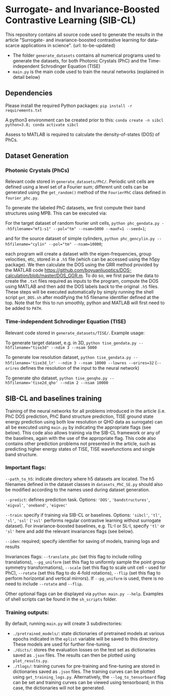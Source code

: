 # Surrogate- and Invariance-Boosted Contrastive Learning (SIB-CL)
This repository contains all source code used to generate the results in the article "Surrogate- and invariance-boosted contrastive learning for data-scarce applications in science". (url: to-be-updated)
- The folder `generate_datasets` contains all numerical programs used to generate the datasets, for both Photonic Crystals (PhC) and the Time-independent Schrodinger Equation (TISE)
- `main.py` is the main code used to train the neural networks (explained in detail below)
<!-- - `get_training_log.py` plots the training curves using the saved log dictionaries; another option is to set the `--log_to_tensorboard` flag and monitor the curves using tensorboard
- `plot_results.py` plots the results using the saved results dictionaries in the format shown in the article
 -->
## Dependencies
Please install the required Python packages:
`pip install -r requirements.txt`

A python3 environment can be created prior to this:
`conda create -n sibcl python=3.8; conda activate sibcl`

Assess to MATLAB is required to calculate the density-of-states (DOS) of PhCs.

## Dataset Generation
### Photonic Crystals (PhCs)

Relevant code stored in `generate_datasets/PhC/`. 
Periodic unit cells are defined using a level set of a Fourier sum; different unit cells can be generated using the `get_random()` method of the `FourierPhC` class defined in `fourier_phc.py`.

To generate the labeled PhC datasets, we first compute their band structures using MPB. This can be executed via:

For the target dataset of random fourier unit cells, `python phc_gendata.py --h5filename="mf1-s1" --pol="tm" --nsam=5000 --maxF=1 --seed=1`;

and for the source dataset of simple cylinders, `python phc_gencylin.py --h5filename="cylin" --pol="tm" --nsam=10000`;

each program will create a dataset with the eigen-frequencies, group velocities, etc, stored in a `.h5` file (which can be accessed using the h5py package). We then calculate the DOS using the GRR method provided by the MATLAB code https://github.com/boyuanliuoptics/DOS-calculation/blob/master/DOS_GGR.m. 
To do so, we first parse the data to create the `.txt` files required as inputs to the program, compute the DOS using MATLAB and then add the DOS labels back to the original `.h5` files. These steps will be executed automatically by simply running the shell script `get_DOS.sh` after modifying the h5 filename identifier defined at the top. Note that for this to run smoothly, python and MATLAB will first need to be added to `PATH`.

### Time-independent Schrodinger Equation (TISE)
Relevant code stored in `generate_datasets/TISE/`. Example usage:

To generate target dataset, e.g. in 3D, `python tise_gendata.py --h5filename="tise3d" --ndim 3 --nsam 5000`

To generate low resolution dataset, `python tise_gendata.py --h5filename='tise3d_lr' --ndim 3 --nsam 10000 --lowres --orires=32` (`--orires` defines the resolution of the input to the neural network)

To generate qho dataset, `python tise_genqho.py --h5filename='tise2d_qho' --ndim 2 --nsam 10000`

## SIB-CL and baselines training
Training of the neural networks for all problems introduced in the article (i.e. PhC DOS prediction, PhC Band structure prediction, TISE ground state energy prediction using both low resolution or QHO data as surrogate) can all be executed using `main.py` by indicating the appropriate flags (see below). This code also allows training via the SIB-CL framework or any of the baselines, again with the use of the appropriate flag. This code also contains other prediction problems not presented in the article, such as predicting higher energy states of TISE, TISE wavefunctions and single band structure.

### Important flags: 
`--path_to_h5`: indicate directory where h5 datasets are located. The h5 filenames defined in the dataset classes in `datasets_PhC_SE.py` should also be modified according to the names used during dataset generation. 

`--predict`: defines prediction task. Options: `'DOS'`, `'bandstructures'`, `'eigval'`, `'oneband'`, `'eigvec'`

`--train`: specify if training via SIB-CL or baselines. Options: `'sibcl'`, `'tl'`, `'sl'`, `'ssl'` (`'ssl'` performs regular contrastive learning without surrogate dataset). For invariance-boosted baselines, e.g. TL-I or SL-I, specify `'tl'` or `'sl'` here and add the relevant invariances flags (see below).

`--iden`: required; specify identifier for saving of models, training logs and results

Invariances flags: `--translate_pbc` (set this flag to include rolling translations), `--pg_uniform` (set this flag to uniformly sample the point group symmetry transformations), `--scale` (set this flag to scale unit cell - used for PhC), `--rotate` (set this flag to do 4-fold rotations), `--flip` (set this flag to perform horizontal and vertical mirrors). If `--pg_uniform` is used, there is no need to include `--rotate` and `--flip`.

Other optional flags can be displayed via `python main.py --help`. 
Examples of shell scripts can be found in the `sh_scripts` folder.

### Training outputs:
By default, running `main.py` will create 3 subdirectories:
- `./pretrained_models/`: state dictionaries of pretrained models at various epochs indicated in the `eplist` variable will be saved to this directory. These models are used for further fine-tuning.
- `./dicts/`: stores the evaluation losses on the test set as dictionaries saved as `.json` files. The results can then be plotted using `plot_results.py`.
- `./tlogs/`: training curves for pre-training and fine-tuning are stored in dictionaries saved as `.json` files. The training curves can be plotted using `get_training_logs.py`. Alternatively, the `--log_to_tensorboard` flag can be set and training curves can be viewed using tensorboard; in this case, the dictionaries will not be generated.


